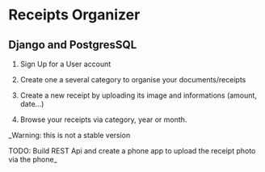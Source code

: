 # Receipts Organizer
## Django and PostgresSQL

1. Sign Up for a  User account

2. Create one a several category to organise your documents/receipts

3. Create a new receipt by uploading its image and informations (amount,
date...)

4. Browse your receipts via category, year or month.

_Warning: this is not a stable version

TODO: Build REST Api and create a phone app to upload the receipt photo via the
phone_
